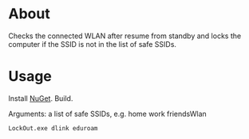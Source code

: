 # About
Checks the connected WLAN after resume from standby and locks the computer if the SSID is not in the list of safe SSIDs.


# Usage
Install [NuGet](http://nuget.org/). Build.

Arguments: a list of safe SSIDs, e.g. home work friendsWlan

    LockOut.exe dlink eduroam